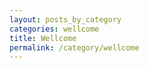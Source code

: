 ```yaml
---
layout: posts_by_category
categories: wellcome
title: Wellcome
permalink: /category/wellcome
---
```


